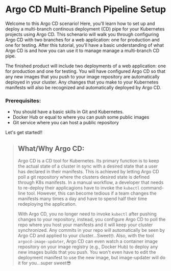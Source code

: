 # Argo CD Multi-Branch Pipeline Setup

Welcome to this Argo CD scenario! Here, you'll learn how to set up and deploy a multi-branch continous deployment (CD) pipe for your Kubernetes projects using Argo CD. This schenario will walk you through configuring Argo CD with two branches for a web application: one for production and one for testing. After this tutorial, you'll have a basic understanding of what Argo CD is and how you can use it to manage manage a multi-branch CD pipe.

The finished product will include two deployments of a web application: one for production and one for testing. You will have configured Argo CD so that any new images that you push to your image repository are automatically deployed in your cluster. Any changes that you make to your Kubernetes manifests will also be recognized and automatically deployed by Argo CD.

### Prerequisites:
- You should have a basic skills in Git and Kubernetes.
- Docker Hub or equal to where you can push some public images
- Git service where you can host a public repository

Let's get started!!

>## What/Why Argo CD:
>Argo CD is a CD tool for Kubernetes. Its primary function is to keep the actual state of a cluster in sync with a desired state that a user has declared in their manifests. This is achieved by letting Argo CD poll a git repository where the clusters desired state is defined through K8s manifests. In a manual workflow, a developer that needs to re-deploy their applicagions have to invoke the `kubectl` command-line tool. However, this can become tedious if a team changes the manifests many times a day and have to spend half their time redeploying the application.
>
>With Argo CD, you no longer need to invoke `kubectl` after pushing changes to your repository, instead, you configure Argo CD to poll the repo where you host your manifests and it will keep your cluster synchronized. Any commits in your repo will automatically be seen by Argo CD and applied to your cluster...Sweet🤓. Also, with the tool `argocd-image-updater`, Argo CD can even watch a container image repository on your image registry (e.g., Docker Hub) to deploy any new images builds that you push. You won't even have to edit the deployment manifest to use the new image, but image-updater will do it for you...super sweet😎

